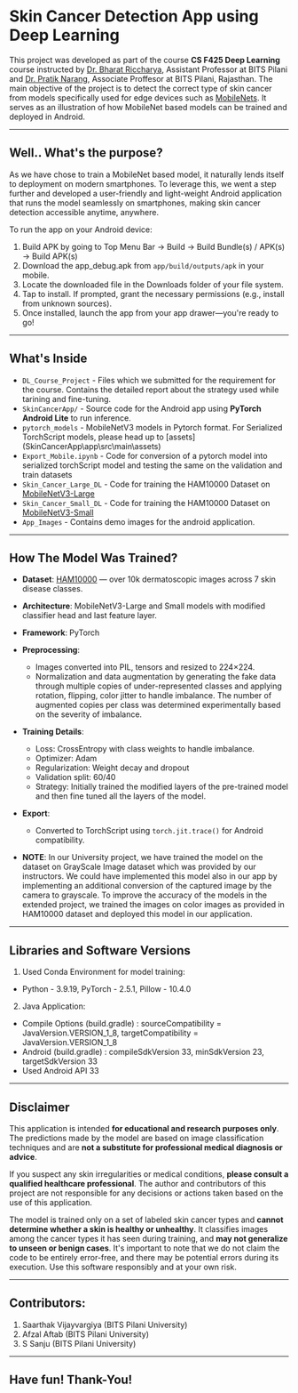 # Skin Cancer Detection App using Deep Learning

This project was developed as part of the course **CS F425 Deep Learning** course instructed by [Dr. Bharat Riccharya](https://www.bits-pilani.ac.in/pilani/bharat-richhariya), Assistant Professor at BITS Pilani and [Dr. Pratik Narang](https://www.bits-pilani.ac.in/pilani/pratik-narang), Associate Proffesor at BITS Pilani, Rajasthan. The main objective of the project is to detect the correct type of skin cancer from models specifically used for edge devices such as [MobileNets](https://docs.pytorch.org/vision/main/models/mobilenetv3.html). It serves as an illustration of how MobileNet based models can be trained and deployed in Android.

---
## Well.. What's the purpose?

As we have chose to train a MobileNet based model, it naturally lends itself to deployment on modern smartphones. To leverage this, we went a step further and developed a user-friendly and light-weight Android application that runs the model seamlessly on smartphones, making skin cancer detection accessible anytime, anywhere. 

To run the app on your Android device:
1. Build APK by going to Top Menu Bar -> Build -> Build Bundle(s) / APK(s) -> Build APK(s) 
2. Download the app_debug.apk from `app/build/outputs/apk` in your mobile.
3. Locate the downloaded file in the Downloads folder of your file system.
4. Tap to install. If prompted, grant the necessary permissions (e.g., install from unknown sources).
5. Once installed, launch the app from your app drawer—you're ready to go!

---
## What's Inside

- `DL_Course_Project` - Files which we submitted for the requirement for the course. Contains the detailed report about the strategy used while tarining and fine-tuning.
- `SkinCancerApp/` - Source code for the Android app using **PyTorch Android Lite** to run inference.
- `pytorch_models` - MobileNetV3 models in Pytorch format. For Serialized TorchScript models, please head up to 
[assets](SkinCancerApp\app\src\main\assets\)
- `Export_Mobile.ipynb` - Code for conversion of a pytorch model into serialized torchScript model and testing the same on the validation and train  datasets
- `Skin_Cancer_Large_DL` - Code for training the HAM10000 Dataset on [MobileNetV3-Large](https://docs.pytorch.org/vision/main/models/generated/torchvision.models.mobilenet_v3_large.html)
- `Skin_Cancer_Small_DL` - Code for training the HAM10000 Dataset on [MobileNetV3-Small](https://docs.pytorch.org/vision/main/models/generated/torchvision.models.mobilenet_v3_small.html)
- `App_Images` - Contains demo images for the android application.

---
## How The Model Was Trained?

- **Dataset**: [HAM10000](https://www.kaggle.com/datasets/surajghuwalewala/ham1000-segmentation-and-classification) — over 10k dermatoscopic images across 7 skin disease classes.
- **Architecture**: MobileNetV3-Large and Small models with modified classifier head and last feature layer.
- **Framework**: PyTorch
- **Preprocessing**:
  - Images converted into PIL, tensors and resized to 224×224.
  - Normalization and data augmentation by generating the fake data through multiple copies of under-represented classes and applying rotation, flipping, color jitter to handle imbalance. The number of augmented copies per class was determined experimentally based on the severity of imbalance.
- **Training Details**:
  - Loss: CrossEntropy with class weights to handle imbalance.
  - Optimizer: Adam
  - Regularization: Weight decay and dropout
  - Validation split: 60/40
  - Strategy: Initially trained the modified layers of the pre-trained model and then fine tuned all the layers of the model. 
- **Export**:
  - Converted to TorchScript using `torch.jit.trace()` for Android compatibility.

- **NOTE**:
In our University project, we have trained the model on the dataset on GrayScale Image dataset which was provided by our instructors. We could have implemented this model also in our app by implementing an additional conversion of the captured image by the camera to grayscale. To improve the accuracy of the models in the extended project, we trained the images on color images as provided in HAM10000 dataset and deployed this model in our application.

---
## Libraries and Software Versions
1. Used Conda Environment for model training:
  - Python - 3.9.19, PyTorch - 2.5.1, Pillow - 10.4.0
2. Java Application:
  - Compile Options (build.gradle) :  sourceCompatibility = JavaVersion.VERSION_1_8, targetCompatibility = JavaVersion.VERSION_1_8
  - Android (build.gradle) : compileSdkVersion 33, minSdkVersion 23, targetSdkVersion 33
  - Used Android API 33

---
## Disclaimer

This application is intended **for educational and research purposes only**. The predictions made by the model are based on image classification techniques and are **not a substitute for professional medical diagnosis or advice**.

If you suspect any skin irregularities or medical conditions, **please consult a qualified healthcare professional**. The author and contributors of this project are not responsible for any decisions or actions taken based on the use of this application.

The model is trained only on a set of labeled skin cancer types and **cannot determine whether a skin is healthy or unhealthy**. It classifies images among the cancer types it has seen during training, and **may not generalize to unseen or benign cases**. It's important to note that we do not claim the code to be entirely error-free, and there may be potential errors during its execution. Use this software responsibly and at your own risk.

---
## Contributors:
1) Saarthak Vijayvargiya (BITS Pilani University)
2) Afzal Aftab (BITS Pilani University)
3) S Sanju (BITS Pilani University)

---
## Have fun! Thank-You!